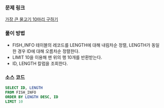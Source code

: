 ### 문제 링크
[가장 큰 물고기 10마리 구하기](https://school.programmers.co.kr/learn/courses/30/lessons/298517)

### 풀이 방법
- FISH_INFO 테이블의 레코드를 LENGTH에 대해 내림차순 정렬, LENGTH가 동일한 경우 ID에 대해 오름차순 정렬한다.
- LIMIT 10을 이용해 맨 위의 행 10개를 반환받는다.
- ID, LENGTH 칼럼을 조회한다.

### 소스 코드
```sql
SELECT ID, LENGTH
FROM FISH_INFO 
ORDER BY LENGTH DESC, ID
LIMIT 10
```